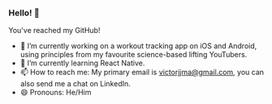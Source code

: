 ### Hello! 👋

<!--
**bestmustard/bestmustard** is a ✨ _special_ ✨ repository because its `README.md` (this file) appears on your GitHub profile.

Here are some ideas to get you started:

- 🔭 I’m currently working on ...
- 🌱 I’m currently learning ...
- 👯 I’m looking to collaborate on ...
- 🤔 I’m looking for help with ...
- 💬 Ask me about ...
- 📫 How to reach me: ...
- 😄 Pronouns: ...
- ⚡ Fun fact: ...
-->

You've reached my GitHub! 

- 🔭 I’m currently working on a workout tracking app on iOS and Android, using principles from my favourite science-based lifting YouTubers. 
- 🌱 I’m currently learning React Native.
- 📫 How to reach me: My primary email is victorjjma@gmail.com, you can also send me a chat on LinkedIn.
- 😄 Pronouns: He/Him
